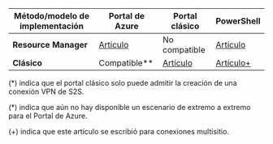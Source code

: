 | **Método/modelo de implementación** | **Portal de Azure** | **Portal clásico** | **PowerShell** |
| --- | --- | --- | --- |
| **Resource Manager** |[Artículo](../articles/vpn-gateway/vpn-gateway-howto-site-to-site-resource-manager-portal.md) |No compatible |[Artículo](../articles/vpn-gateway/vpn-gateway-create-site-to-site-rm-powershell.md) |
| **Clásico** |Compatible** |[Artículo](../articles/vpn-gateway/vpn-gateway-site-to-site-create.md) |[Artículo+](../articles/vpn-gateway/vpn-gateway-multi-site.md) |

(*) indica que el portal clásico solo puede admitir la creación de una conexión VPN de S2S.

(*) indica que aún no hay disponible un escenario de extremo a extremo para el Portal de Azure.

(+) indica que este artículo se escribió para conexiones multisitio.



<!--HONumber=Nov16_HO2-->


